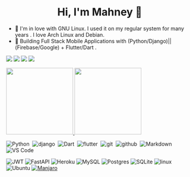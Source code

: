 
<h1 align="center"> Hi, I'm Mahney 👋</h1> </center>

 - 💙 I'm in love with GNU Linux. I used it on my regular system for many years . I love Arch Linux and Debian.
 - 🌱 Building Full Stack Mobile Applications with (Python/Django)||(Firebase/Google) + Flutter/Dart .

<p>
<a href="https://github-readme-streak-stats.herokuapp.com/?user={MahanaElbana}">

<p >
    <a href="https://twitter.com/mahney012"><img src="https://img.shields.io/badge/@mahney012-%231FA1F1?style=flat&logo=twitter&logoColor=white"/></a>  
    <a href="https://www.linkedin.com/in/mahney-elbana-ab89351ba/"><img src="https://img.shields.io/badge/@cbmbbmj-%230177B5?style=flat&logo=linkedin&logoColor=white"/></a>   
    <a href="https://www.youtube.com/channel/UCSlIdbgGlv8IaqqC65GmjGw"><img src="https://img.shields.io/badge/@cbmbbmj-c4302b?style=flat&logo=youtube&logoColor=white"/></a>  
    <a href="https://www.facebook.com/profile.php?id=100006134021138"><img src="https://img.shields.io/badge/@mahney%20Elbana-%230177B5?style=flat&logo=facebook&logoColor=white"/></a>  
  </p>

  
<p>
<a href="https://github.com/MahanaElbana">
  <img height="180em"  src="https://github-readme-stats-eight-theta.vercel.app/api?username=MahanaElbana&show_icons=true&theme=algolia&include_all_commits=true&count_private=true"/>
 <img height="180em" src="https://github-readme-stats.vercel.app/api/top-langs/?username=MahanaElbana&layout=compact&theme=algolia"/>
</a>
</p>

![Python](https://img.shields.io/badge/-Python-05122A?style=flat&logo=python)&nbsp;
![django](https://img.shields.io/badge/-Django-05122A?style=flat&logo=Django)&nbsp;
![Dart](https://img.shields.io/badge/-Dart-05122A?style=flat&logo=Dart)&nbsp;
![flutter](https://img.shields.io/badge/-flutter-05122A?style=flat&logo=flutter)&nbsp;
![git](https://img.shields.io/badge/-Git-05122A?style=flat&logo=git)&nbsp;
![github](https://img.shields.io/badge/-github-05122A?style=flat&logo=github)&nbsp;
![Markdown](https://img.shields.io/badge/-Markdown-05122A?style=flat&logo=Markdown)&nbsp;
![VS Code](https://img.shields.io/badge/-visualstudiocode-05122A?style=flat&logo=visual-studio-code)&nbsp;

![JWT](https://img.shields.io/badge/JWT-black?style=for-the-badge&logo=JSON%20web%20tokens)
![FastAPI](https://img.shields.io/badge/FastAPI-005571?style=for-the-badge&logo=fastapi)
![Heroku](https://img.shields.io/badge/heroku-%23430098.svg?style=for-the-badge&logo=heroku&logoColor=white)
![MySQL](https://img.shields.io/badge/mysql-%2300f.svg?style=for-the-badge&logo=mysql&logoColor=white)
![Postgres](https://img.shields.io/badge/postgres-%23316192.svg?style=for-the-badge&logo=postgresql&logoColor=white)
![SQLite](https://img.shields.io/badge/sqlite-%2307405e.svg?style=for-the-badge&logo=sqlite&logoColor=white)
![linux](https://img.shields.io/badge/Linux-FCC624?style=for-the-badge&logo=linux&logoColor=black)
![Ubuntu](https://img.shields.io/badge/Ubuntu-E95420?style=for-the-badge&logo=ubuntu&logoColor=white)
[![Manjaro](https://img.shields.io/badge/Manjaro-00ff00?style=for-the-badge&logo=manjaro&logoColor=white)](https://img.shields.io/badge/manjaro-35BF5C?style=for-the-badge&logo=manjaro&logoColor=white)
    
